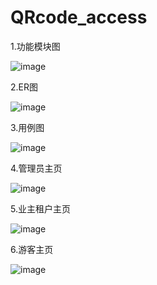# QRcode_access
1.功能模块图

![image](https://github.com/qq1270735037/QRcode_access/blob/main/img/%E7%B3%BB%E7%BB%9F%E5%8A%9F%E8%83%BD%E6%A8%A1%E5%9D%97%E5%9B%BE.png)

2.ER图

![image](https://github.com/qq1270735037/QRcode_access/blob/main/img/ER.png)

3.用例图

![image](https://github.com/qq1270735037/QRcode_access/blob/main/img/%E7%94%A8%E4%BE%8B%E5%9B%BE%E5%85%A8.png)

4.管理员主页

![image](https://github.com/qq1270735037/QRcode_access/blob/main/img/%E7%AE%A1%E7%90%86%E5%91%98%E4%B8%BB%E9%A1%B5.jpg)

5.业主租户主页

![image](https://github.com/qq1270735037/QRcode_access/blob/main/img/%E4%B8%9A%E4%B8%BB%E7%A7%9F%E6%88%B7%E4%B8%BB%E9%A1%B5.jpg)

6.游客主页

![image](https://github.com/qq1270735037/QRcode_access/blob/main/img/%E6%B8%B8%E5%AE%A2%E4%B8%BB%E9%A1%B5.jpg)
